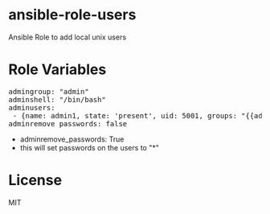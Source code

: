 # ansible-role-users
Ansible Role to add local unix users

# Role Variables

<pre>
admingroup: "admin"
adminshell: "/bin/bash"
adminusers:
 - {name: admin1, state: 'present', uid: 5001, groups: "{{admingroup}}", shell: "{{adminshell}}", pubkey: "ssh-rsa KEY admin1@example.com" }
adminremove_passwords: false
</pre>

 - adminremove_passwords: True
  - this will set passwords on the users to "*"

# License

MIT
